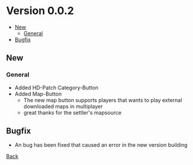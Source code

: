 # Version 0.0.2

  - [New](#new)
    - [General](#general)
  - [Bugfix](#bugfix)

## New

### General

* Added HD-Patch Category-Button
* Added Map-Button
  * The new map button supports players that wants to play external downloaded maps in multiplayer
  * great thanks for the settler's mapsource

## Bugfix

* An bug has been fixed that caused an error in the new version building

[Back][back]

[back]: Changelog.md